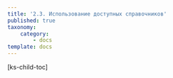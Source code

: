 ```yaml
---
title: '2.3. Использование доступных справочников'
published: true
taxonomy:
    category:
        - docs
template: docs
---
```


[ks-child-toc] 